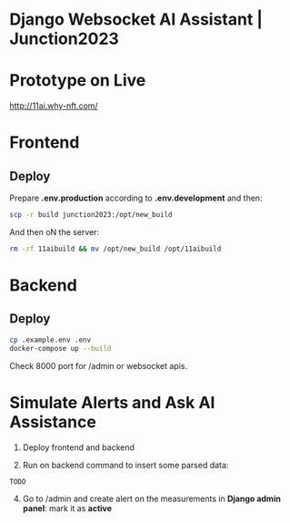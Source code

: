 # Django Websocket AI Assistant | Junction2023

# Prototype on Live
http://11ai.why-nft.com/

# Frontend
## Deploy
Prepare **.env.production** according to **.env.development** and then:

```bash
scp -r build junction2023:/opt/new_build
```

And then oN the server:
```bash
rm -rf 11aibuild && mv /opt/new_build /opt/11aibuild
```

# Backend
## Deploy

```bash
cp .example.env .env
docker-compose up --build
```

Check 8000 port for /admin or websocket apis.

# Simulate Alerts and Ask AI Assistance
1. Deploy frontend and backend

2. Run on backend command to insert some parsed data:
```bash
TODO 
```

4. Go to /admin and create alert on the measurements in **Django admin panel**: mark it as **active**

